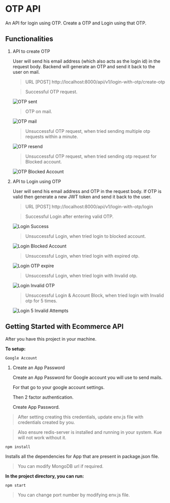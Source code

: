 # OTP API
An API for login using OTP. Create a OTP and Login using that OTP.

## Functionalities
1. API to create OTP

    User will send his email address (which also acts as the login id) in the request body. Backend will generate an OTP and send it back to the user on mail.

    > URL [POST] http://localhost:8000/api/v1/login-with-otp/create-otp

    > Successful OTP request.

    ![OTP sent](./product_images/otp_sent.jpg)

    > OTP on mail.

    ![OTP mail](./product_images/otp_mail.jpg)

    > Unsuccessful OTP request, when tried sending multiple otp requests within a minute.

    ![OTP resend](./product_images/otp_resend.jpg)

    > Unsuccessful OTP request, when tried sending otp request for Blocked account.

    ![OTP Blocked Account](./product_images/otp_account_block.jpg)


2. API to Login using OTP

    User will send his email address and OTP in the request body. If OTP is valid then generate a new JWT token and send it back to the user.

    > URL [POST] http://localhost:8000/api/v1/login-with-otp/login

    > Successful Login after entering valid OTP.

    ![Login Success](./product_images/login_success.jpg)

    > Unsuccessful Login, when tried login to blocked account.

    ![Login Blocked Account](./product_images/login_account_block.jpg)

    > Unsuccessful Login, when tried login with expired otp.

    ![Login OTP expire](./product_images/login_otp_expire.jpg)

    > Unsuccessful Login, when tried login with Invalid otp.

    ![Login Invalid OTP](./product_images/login_invalid_otp.jpg)

    > Unsuccessful Login & Account Block, when tried login with Invalid otp for 5 times.

    ![Login 5 Invalid Attempts](./product_images/login_5invalid_attempt.jpg)


## Getting Started with Ecommerce API

After you have this project in your machine.

**To setup:**

`Google Account`

1. Create an App Password

    Create an App Password for Google account you will use to send mails.

    For that go to your google account settings.

    Then 2 factor authentication.

    Create App Password.

> After setting creating this credentials, update env.js file with credentials created by you.

> Also ensure redis-server is installed and running in your system. Kue will not work without it.



`npm install`

Installs all the dependencies for App that are present in package.json file.

> You can modify MongoDB url if required.

**In the project directory, you can run:**

`npm start`

> You can change port number by modifying env.js file.

